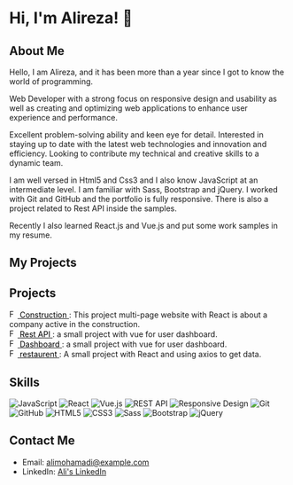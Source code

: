 # Hi, I'm Alireza! 👋

## About Me
Hello, I am Alireza, and it has been more than a year since I got to know the world of programming.

Web Developer with a strong focus on responsive design and usability as well as creating and optimizing web applications to enhance user experience and performance.

Excellent problem-solving ability and keen eye for detail. Interested in staying up to date with the latest web technologies and innovation and efficiency. Looking to contribute my technical and creative skills to a dynamic team.

I am well versed in Html5 and Css3 and I also know JavaScript at an intermediate level. I am familiar with Sass, Bootstrap and jQuery. I worked with Git and GitHub and the portfolio is fully responsive. There is also a project related to Rest API inside the samples.

Recently I also learned React.js and Vue.js and put some work samples in my resume.

## My Projects
## Projects

<div>
    <a href="https://constructionreact2023.netlify.app/">
        <img src="https://constructionreact2023.netlify.app/Favicon.ico" alt="Favicon" width="15" height="15">
        <span style="color: black; text-decoration: none !mportant;">Construction</span>
    </a>: This project multi-page website with React is about a company active in the construction.
</div>

<div>
    <a href="https://cryptoreact2023.netlify.app/">
        <img src="https://cryptoreact2023.netlify.app/Favicon.ico" alt="Favicon" width="15" height="15">
        <span style="color: black; text-decoration: none;">Rest API</span>
    </a>: a small project with vue for user dashboard.
</div>

<div>
    <a href="https://taskapp2024.netlify.app/">
        <img src="https://taskapp2024.netlify.app/Favicon.ico" alt="Favicon" width="15" height="15">
        <span style="color: black; text-decoration: none;">Dashboard</span>
    </a>: a small project with vue for user dashboard.
</div>

<div>
    <a href="https://restaurentjs2023.netlify.app/">
        <img src="https://restaurentjs2023.netlify.app/Images/Favicon.ico" alt="Favicon" width="15" height="15">
        <span style="color: black; text-decoration: none;">restaurent</span>
    </a>: A small project with React and using axios to get data.
</div>
  
## Skills
![JavaScript](https://img.shields.io/badge/-JavaScript-F0DB4F?style=for-the-badge&logo=javascript&logoColor=black)
![React](https://img.shields.io/badge/-React-61DAFB?style=for-the-badge&logo=react&logoColor=black)
![Vue.js](https://img.shields.io/badge/-Vue.js-4FC08D?style=for-the-badge&logo=vue.js&logoColor=white)
![REST API](https://img.shields.io/badge/-REST&#32;API-gray?style=for-the-badge&logo=api&logoColor=black)
![Responsive Design](https://img.shields.io/badge/-Responsive&#32;Design-0DB7ED?style=for-the-badge&logo=responsive&logoColor=white)
![Git](https://img.shields.io/badge/-Git-F05033?style=for-the-badge&logo=git&logoColor=white)
![GitHub](https://img.shields.io/badge/-GitHub-181717?style=for-the-badge&logo=github&logoColor=white)
![HTML5](https://img.shields.io/badge/-HTML5-E34F26?style=for-the-badge&logo=html5&logoColor=white)
![CSS3](https://img.shields.io/badge/-CSS3-1572B6?style=for-the-badge&logo=css3&logoColor=white)
![Sass](https://img.shields.io/badge/-Sass-CC6699?style=for-the-badge&logo=sass&logoColor=white)
![Bootstrap](https://img.shields.io/badge/-Bootstrap-7952B3?style=for-the-badge&logo=bootstrap&logoColor=white)
![jQuery](https://img.shields.io/badge/-jQuery-0769AD?style=for-the-badge&logo=jquery&logoColor=white)

## Contact Me
- Email: alimohamadi@example.com
- LinkedIn: [Ali's LinkedIn](https://www.linkedin.com/in/alimohamadi)
